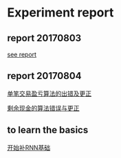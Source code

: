 # Experiment report

## report 20170803
[see report](https://paper.dropbox.com/doc/OX3lLHf5xzhebVHG8WrPu)

## report 20170804
[单笔交易盈亏算法的出错及更正](https://paper.dropbox.com/doc/YYhpO0ZUKOYZxQeYLdVi0)

[剩余现金的算法错误与更正](https://paper.dropbox.com/doc/Frgegi2cvC8uJSGhXGVXl)

## to learn the basics
[开始补RNN基础](https://paper.dropbox.com/doc/RNNLSTM-LF2cIbFhf3Dndba46gs35)
